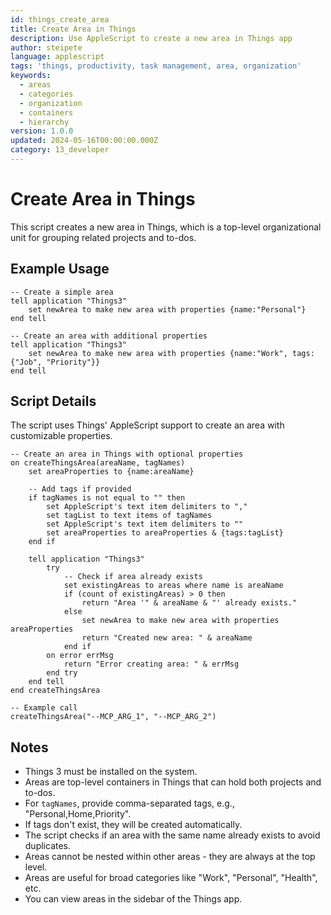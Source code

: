 ```yaml
---
id: things_create_area
title: Create Area in Things
description: Use AppleScript to create a new area in Things app
author: steipete
language: applescript
tags: 'things, productivity, task management, area, organization'
keywords:
  - areas
  - categories
  - organization
  - containers
  - hierarchy
version: 1.0.0
updated: 2024-05-16T00:00:00.000Z
category: 13_developer
---
```


# Create Area in Things

This script creates a new area in Things, which is a top-level organizational unit for grouping related projects and to-dos.

## Example Usage

```applescript
-- Create a simple area
tell application "Things3"
    set newArea to make new area with properties {name:"Personal"}
end tell

-- Create an area with additional properties
tell application "Things3"
    set newArea to make new area with properties {name:"Work", tags:{"Job", "Priority"}}
end tell
```

## Script Details

The script uses Things' AppleScript support to create an area with customizable properties.

```applescript
-- Create an area in Things with optional properties
on createThingsArea(areaName, tagNames)
    set areaProperties to {name:areaName}
    
    -- Add tags if provided
    if tagNames is not equal to "" then
        set AppleScript's text item delimiters to ","
        set tagList to text items of tagNames
        set AppleScript's text item delimiters to ""
        set areaProperties to areaProperties & {tags:tagList}
    end if
    
    tell application "Things3"
        try
            -- Check if area already exists
            set existingAreas to areas where name is areaName
            if (count of existingAreas) > 0 then
                return "Area '" & areaName & "' already exists."
            else
                set newArea to make new area with properties areaProperties
                return "Created new area: " & areaName
            end if
        on error errMsg
            return "Error creating area: " & errMsg
        end try
    end tell
end createThingsArea

-- Example call
createThingsArea("--MCP_ARG_1", "--MCP_ARG_2")
```

## Notes

- Things 3 must be installed on the system.
- Areas are top-level containers in Things that can hold both projects and to-dos.
- For `tagNames`, provide comma-separated tags, e.g., "Personal,Home,Priority".
- If tags don't exist, they will be created automatically.
- The script checks if an area with the same name already exists to avoid duplicates.
- Areas cannot be nested within other areas - they are always at the top level.
- Areas are useful for broad categories like "Work", "Personal", "Health", etc.
- You can view areas in the sidebar of the Things app.
